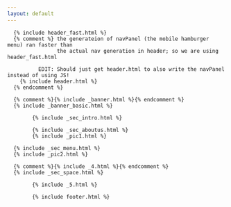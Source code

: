 ```yaml
---
layout: default
---
```

      {% include header_fast.html %}
      {% comment %} the generateion of navPanel (the mobile hamburger menu) ran faster than
                    the actual nav generation in header; so we are using header_fast.html

              EDIT: Should just get header.html to also write the navPanel instead of using JS!
        {% include header.html %}
      {% endcomment %}

      {% comment %}{% include _banner.html %}{% endcomment %}
      {% include _banner_basic.html %}

 			{% include _sec_intro.html %}

			{% include _sec_aboutus.html %}
			{% include _pic1.html %}

      {% include _sec_menu.html %}
      {% include _pic2.html %}

      {% comment %}{% include _4.html %}{% endcomment %}
      {% include _sec_space.html %}

			{% include _5.html %}

			{% include footer.html %}
